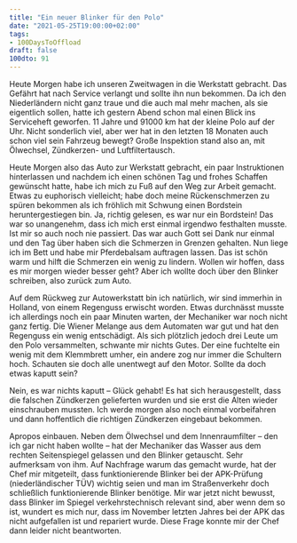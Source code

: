 ```yaml
---
title: "Ein neuer Blinker für den Polo"
date: "2021-05-25T19:00:00+02:00"
tags:
- 100DaysToOffload
draft: false
100dto: 91
---
```


Heute Morgen habe ich unseren Zweitwagen in die Werkstatt gebracht. Das Gefährt hat nach Service verlangt und sollte ihn nun bekommen. Da ich den Niederländern nicht ganz traue und die auch mal mehr machen, als sie eigentlich sollen, hatte ich gestern Abend schon mal einen Blick ins Serviceheft geworfen. 11 Jahre und 91000 km hat der kleine Polo auf der Uhr. Nicht sonderlich viel, aber wer hat in den letzten 18 Monaten auch schon viel sein Fahrzeug bewegt? Große Inspektion stand also an, mit Ölwechsel, Zündkerzen- und Luftfiltertausch.

Heute Morgen also das Auto zur Werkstatt gebracht, ein paar Instruktionen hinterlassen und nachdem ich einen schönen Tag und frohes Schaffen gewünscht hatte, habe ich mich zu Fuß auf den Weg zur Arbeit gemacht. Etwas zu euphorisch vielleicht; habe doch meine Rückenschmerzen zu spüren bekommen als ich fröhlich mit Schwung einen Bordstein heruntergestiegen bin. Ja, richtig gelesen, es war nur ein Bordstein! Das war so unangenehm, dass ich mich erst einmal irgendwo festhalten musste. Ist mir so auch noch nie passiert. Das war auch Gott sei Dank nur einmal und den Tag über haben sich die Schmerzen in Grenzen gehalten. Nun liege ich im Bett und habe mir Pferdebalsam auftragen lassen. Das ist schön warm und hilft die Schmerzen ein wenig zu lindern. Wollen wir hoffen, dass es mir morgen wieder besser geht? Aber ich wollte doch über den Blinker schreiben, also zurück zum Auto.

Auf dem Rückweg zur Autowerkstatt bin ich natürlich, wir sind immerhin in Holland, von einem Regenguss erwischt worden. Etwas durchnässt musste ich allerdings noch ein paar Minuten warten, der Mechaniker war noch nicht ganz fertig. Die Wiener Melange aus dem Automaten war gut und hat den Regenguss ein wenig entschädigt. Als sich plötzlich jedoch drei Leute um den Polo versammelten, schwante mir nichts Gutes. Der eine fuchtelte ein wenig mit dem Klemmbrett umher, ein andere zog nur immer die Schultern hoch. Schauten sie doch alle unentwegt auf den Motor. Sollte da doch etwas kaputt sein?

Nein, es war nichts kaputt – Glück gehabt! Es hat sich herausgestellt, dass die falschen Zündkerzen gelieferten wurden und sie erst die Alten wieder einschrauben mussten. Ich werde morgen also noch einmal vorbeifahren und dann hoffentlich die richtigen Zündkerzen eingebaut bekommen.

Apropos einbauen. Neben dem Ölwechsel und dem Innenraumfilter – den ich gar nicht haben wollte – hat der Mechaniker das Wasser aus dem rechten Seitenspiegel gelassen und den Blinker getauscht. Sehr aufmerksam von ihm. Auf Nachfrage warum das gemacht wurde, hat der Chef mir mitgeteilt, dass funktionierende Blinker bei der APK-Prüfung (niederländischer TÜV) wichtig seien und man im Straßenverkehr doch schließlich funktionierende Blinker benötige. Mir war jetzt nicht bewusst, dass Blinker im Spiegel verkehrstechnisch relevant sind, aber wenn dem so ist, wundert es mich nur, dass im November letzten Jahres bei der APK das nicht aufgefallen ist und repariert wurde. Diese Frage konnte mir der Chef dann leider nicht beantworten.

